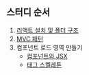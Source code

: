 ## 스터디 순서
1. [리액트 설치 및 폴더 구조](./installReact-FolderStructor.md)
2. [MVC 패턴](./patternOfMVC.md)
3. 컴포넌트 로드 영역 만들기
    - [컴포넌트와 JSX](./componentLoadArea/cmponentAndJSX.md)
    - [태그 스켈레톤](./componentLoadArea/tagSkeleton.md)